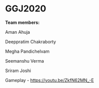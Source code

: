 # GGJ2020

**Team members:**

Aman Ahuja

Deeppratim Chakraborty

Megha Pandichelvam

Seemanshu Verma

Sriram Joshi

Gameplay - https://youtu.be/ZkfN62MN_-E
